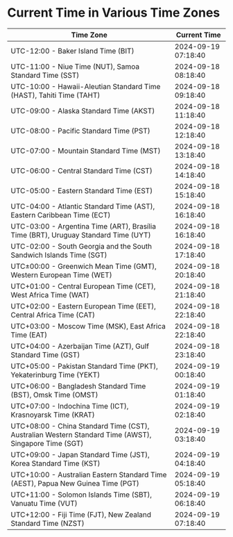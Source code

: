 # Current Time in Various Time Zones

| Time Zone | Current Time |
|-----------|--------------|
| UTC-12:00 - Baker Island Time (BIT) | 2024-09-19 07:18:40 |
| UTC-11:00 - Niue Time (NUT), Samoa Standard Time (SST) | 2024-09-18 08:18:40 |
| UTC-10:00 - Hawaii-Aleutian Standard Time (HAST), Tahiti Time (TAHT) | 2024-09-18 09:18:40 |
| UTC-09:00 - Alaska Standard Time (AKST) | 2024-09-18 11:18:40 |
| UTC-08:00 - Pacific Standard Time (PST) | 2024-09-18 12:18:40 |
| UTC-07:00 - Mountain Standard Time (MST) | 2024-09-18 13:18:40 |
| UTC-06:00 - Central Standard Time (CST) | 2024-09-18 14:18:40 |
| UTC-05:00 - Eastern Standard Time (EST) | 2024-09-18 15:18:40 |
| UTC-04:00 - Atlantic Standard Time (AST), Eastern Caribbean Time (ECT) | 2024-09-18 16:18:40 |
| UTC-03:00 - Argentina Time (ART), Brasília Time (BRT), Uruguay Standard Time (UYT) | 2024-09-18 16:18:40 |
| UTC-02:00 - South Georgia and the South Sandwich Islands Time (SGT) | 2024-09-18 17:18:40 |
| UTC±00:00 - Greenwich Mean Time (GMT), Western European Time (WET) | 2024-09-18 20:18:40 |
| UTC+01:00 - Central European Time (CET), West Africa Time (WAT) | 2024-09-18 21:18:40 |
| UTC+02:00 - Eastern European Time (EET), Central Africa Time (CAT) | 2024-09-18 22:18:40 |
| UTC+03:00 - Moscow Time (MSK), East Africa Time (EAT) | 2024-09-18 22:18:40 |
| UTC+04:00 - Azerbaijan Time (AZT), Gulf Standard Time (GST) | 2024-09-18 23:18:40 |
| UTC+05:00 - Pakistan Standard Time (PKT), Yekaterinburg Time (YEKT) | 2024-09-19 00:18:40 |
| UTC+06:00 - Bangladesh Standard Time (BST), Omsk Time (OMST) | 2024-09-19 01:18:40 |
| UTC+07:00 - Indochina Time (ICT), Krasnoyarsk Time (KRAT) | 2024-09-19 02:18:40 |
| UTC+08:00 - China Standard Time (CST), Australian Western Standard Time (AWST), Singapore Time (SGT) | 2024-09-19 03:18:40 |
| UTC+09:00 - Japan Standard Time (JST), Korea Standard Time (KST) | 2024-09-19 04:18:40 |
| UTC+10:00 - Australian Eastern Standard Time (AEST), Papua New Guinea Time (PGT) | 2024-09-19 05:18:40 |
| UTC+11:00 - Solomon Islands Time (SBT), Vanuatu Time (VUT) | 2024-09-19 06:18:40 |
| UTC+12:00 - Fiji Time (FJT), New Zealand Standard Time (NZST) | 2024-09-19 07:18:40 |
